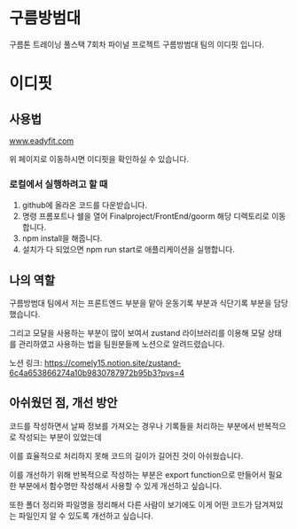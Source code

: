 # 구름방범대

구름톤 트레이닝 풀스택 7회차 파이널 프로젝트 구름방범대 팀의 이디핏 입니다.

# 이디핏


## 사용법


www.eadyfit.com


위 페이지로 이동하시면 이디핏을 확인하실 수 있습니다.


### 로컬에서 실행하려고 할 때


1. github에 올라온 코드를 다운받습니다.
2. 명령 프롬포트나 쉘을 열어 Finalproject/FrontEnd/goorm 해당 디렉토리로 이동합니다.
3. npm install을 해줍니다.
4. 설치가 다 되었으면 npm run start로 애플리케이션을 실행합니다.


## 나의 역할


구름방범대 팀에서 저는 프론트엔드 부분을 맡아 운동기록 부분과 식단기록 부분을 담당했습니다.


그리고 모달을 사용하는 부분이 많이 보여서 zustand 라이브러리를 이용해 모달 상태를 관리하였고 사용하는 법을 팀원분들께 노션으로 알려드렸습니다.


노션 링크: https://comely15.notion.site/zustand-6c4a653866274a10b9830787972b95b3?pvs=4



## 아쉬웠던 점, 개선 방안


코드를 작성하면서 날짜 정보를 가져오는 경우나 기록들을 처리하는 부분에서 반복적으로 작성되는 부분이 있었는데


이를 효율적으로 처리하지 못해 코드의 길이가 길어진 것이 아쉬웠습니다.



이를 개선하기 위해 반복적으로 작성하는 부분은 export function으로 만들어서 필요한 부분에서 함수명만 작성해서 사용할 수 있게 개선하고 싶습니다.


또한 폴더 정리와 파일명을 정리해서 다른 사람이 보기에도 이게 어떤 코드가 담겨져있는 파일인지 알 수 있도록 개선하고 싶습니다.
